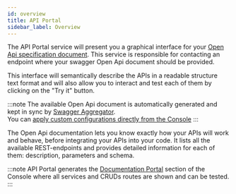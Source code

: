 ```yaml
---
id: overview
title: API Portal
sidebar_label: Overview
---
```




The API Portal service will present you a graphical interface for your [Open Api specification document](https://swagger.io/resources/open-api/). This service is responsible for contacting an endpoint where your swagger Open Api document should be provided.

This interface will semantically describe the APIs in a readable structure text format and will also allow you to interact and test each of them by clicking on the "Try it" button.

:::note
The available Open Api document is automatically generated and kept in sync by [Swagger Aggregator](/runtime_suite/swagger-aggregator/10_overview.md).  
You can [apply custom configurations directly from the Console](/development_suite/api-console/advanced-section/swagger-aggregator/configuration.md)
:::

The Open Api documentation lets you know exactly how your APIs will work and behave, before integrating your APIs into your code. It lists all the available REST-endpoints and provides detailed information for each of them: description, parameters and schema.  

:::note
API Portal generates the [Documentation Portal](/console/project-configuration/documentation-portal.md) section of the Console where all services and CRUDs routes are shown and can be tested.
:::
